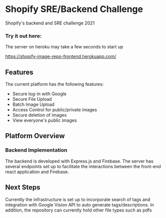 # Shopify SRE/Backend Challenge
Shopify's backend and SRE challenge 2021


### Try it out here: 
The server on heroku may take a few seconds to start up

https://shopify-image-repo-frontend.herokuapp.com/

## Features

The current platform has the following features:
- Secure log-in with Google
- Secure File Upload
- Batch Image Upload
- Access Control for public/private images 
- Secure deletion of images
- View everyone's public images


## Platform Overview

### Backend Implementation
The backend is developed with Express.js and Firebase. The server has several endpoints set up to facilitate the interactions between the front-end react application and Firebase.


## Next Steps
Currently the infrastructure is set up to incorporate search of tags and integration with Google Vision API to auto generate tags/descriptions. In addition, the repository can currently hold other file types such as pdfs


